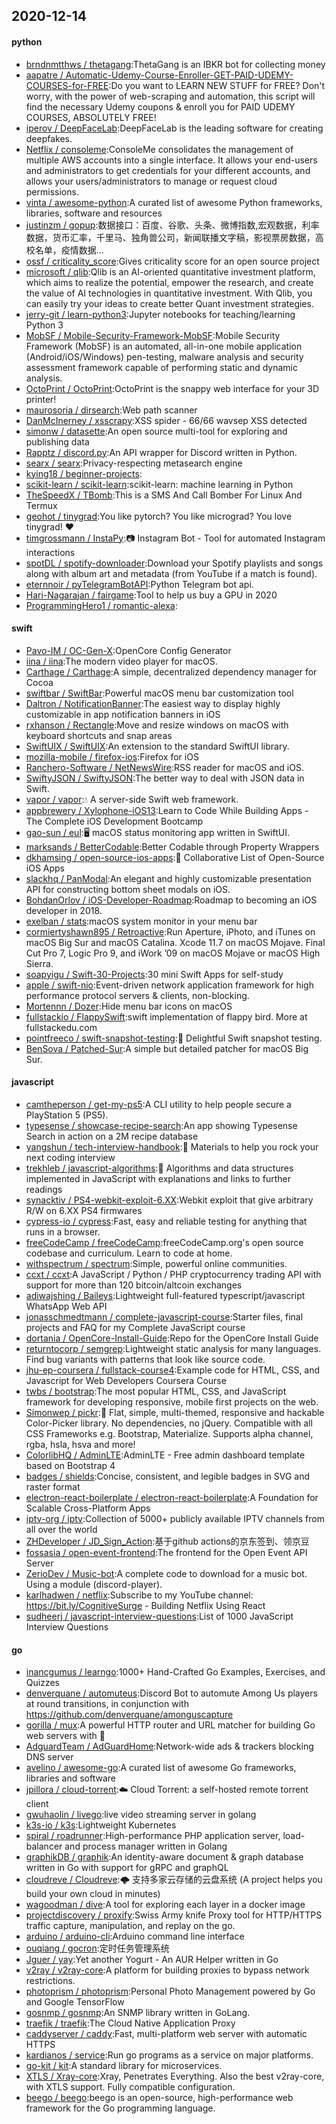 ## 2020-12-14

#### python
* [brndnmtthws / thetagang](https://github.com/brndnmtthws/thetagang):ThetaGang is an IBKR bot for collecting money
* [aapatre / Automatic-Udemy-Course-Enroller-GET-PAID-UDEMY-COURSES-for-FREE](https://github.com/aapatre/Automatic-Udemy-Course-Enroller-GET-PAID-UDEMY-COURSES-for-FREE):Do you want to LEARN NEW STUFF for FREE? Don't worry, with the power of web-scraping and automation, this script will find the necessary Udemy coupons & enroll you for PAID UDEMY COURSES, ABSOLUTELY FREE!
* [iperov / DeepFaceLab](https://github.com/iperov/DeepFaceLab):DeepFaceLab is the leading software for creating deepfakes.
* [Netflix / consoleme](https://github.com/Netflix/consoleme):ConsoleMe consolidates the management of multiple AWS accounts into a single interface. It allows your end-users and administrators to get credentials for your different accounts, and allows your users/administrators to manage or request cloud permissions.
* [vinta / awesome-python](https://github.com/vinta/awesome-python):A curated list of awesome Python frameworks, libraries, software and resources
* [justinzm / gopup](https://github.com/justinzm/gopup):数据接口：百度、谷歌、头条、微博指数,宏观数据，利率数据，货币汇率，千里马、独角兽公司，新闻联播文字稿，影视票房数据，高校名单，疫情数据…
* [ossf / criticality_score](https://github.com/ossf/criticality_score):Gives criticality score for an open source project
* [microsoft / qlib](https://github.com/microsoft/qlib):Qlib is an AI-oriented quantitative investment platform, which aims to realize the potential, empower the research, and create the value of AI technologies in quantitative investment. With Qlib, you can easily try your ideas to create better Quant investment strategies.
* [jerry-git / learn-python3](https://github.com/jerry-git/learn-python3):Jupyter notebooks for teaching/learning Python 3
* [MobSF / Mobile-Security-Framework-MobSF](https://github.com/MobSF/Mobile-Security-Framework-MobSF):Mobile Security Framework (MobSF) is an automated, all-in-one mobile application (Android/iOS/Windows) pen-testing, malware analysis and security assessment framework capable of performing static and dynamic analysis.
* [OctoPrint / OctoPrint](https://github.com/OctoPrint/OctoPrint):OctoPrint is the snappy web interface for your 3D printer!
* [maurosoria / dirsearch](https://github.com/maurosoria/dirsearch):Web path scanner
* [DanMcInerney / xsscrapy](https://github.com/DanMcInerney/xsscrapy):XSS spider - 66/66 wavsep XSS detected
* [simonw / datasette](https://github.com/simonw/datasette):An open source multi-tool for exploring and publishing data
* [Rapptz / discord.py](https://github.com/Rapptz/discord.py):An API wrapper for Discord written in Python.
* [searx / searx](https://github.com/searx/searx):Privacy-respecting metasearch engine
* [kying18 / beginner-projects](https://github.com/kying18/beginner-projects):
* [scikit-learn / scikit-learn](https://github.com/scikit-learn/scikit-learn):scikit-learn: machine learning in Python
* [TheSpeedX / TBomb](https://github.com/TheSpeedX/TBomb):This is a SMS And Call Bomber For Linux And Termux
* [geohot / tinygrad](https://github.com/geohot/tinygrad):You like pytorch? You like micrograd? You love tinygrad!
❤️
* [timgrossmann / InstaPy](https://github.com/timgrossmann/InstaPy):📷
Instagram Bot - Tool for automated Instagram interactions
* [spotDL / spotify-downloader](https://github.com/spotDL/spotify-downloader):Download your Spotify playlists and songs along with album art and metadata (from YouTube if a match is found).
* [eternnoir / pyTelegramBotAPI](https://github.com/eternnoir/pyTelegramBotAPI):Python Telegram bot api.
* [Hari-Nagarajan / fairgame](https://github.com/Hari-Nagarajan/fairgame):Tool to help us buy a GPU in 2020
* [ProgrammingHero1 / romantic-alexa](https://github.com/ProgrammingHero1/romantic-alexa):

#### swift
* [Pavo-IM / OC-Gen-X](https://github.com/Pavo-IM/OC-Gen-X):OpenCore Config Generator
* [iina / iina](https://github.com/iina/iina):The modern video player for macOS.
* [Carthage / Carthage](https://github.com/Carthage/Carthage):A simple, decentralized dependency manager for Cocoa
* [swiftbar / SwiftBar](https://github.com/swiftbar/SwiftBar):Powerful macOS menu bar customization tool
* [Daltron / NotificationBanner](https://github.com/Daltron/NotificationBanner):The easiest way to display highly customizable in app notification banners in iOS
* [rxhanson / Rectangle](https://github.com/rxhanson/Rectangle):Move and resize windows on macOS with keyboard shortcuts and snap areas
* [SwiftUIX / SwiftUIX](https://github.com/SwiftUIX/SwiftUIX):An extension to the standard SwiftUI library.
* [mozilla-mobile / firefox-ios](https://github.com/mozilla-mobile/firefox-ios):Firefox for iOS
* [Ranchero-Software / NetNewsWire](https://github.com/Ranchero-Software/NetNewsWire):RSS reader for macOS and iOS.
* [SwiftyJSON / SwiftyJSON](https://github.com/SwiftyJSON/SwiftyJSON):The better way to deal with JSON data in Swift.
* [vapor / vapor](https://github.com/vapor/vapor):💧
A server-side Swift web framework.
* [appbrewery / Xylophone-iOS13](https://github.com/appbrewery/Xylophone-iOS13):Learn to Code While Building Apps - The Complete iOS Development Bootcamp
* [gao-sun / eul](https://github.com/gao-sun/eul):🖥️
macOS status monitoring app written in SwiftUI.
* [marksands / BetterCodable](https://github.com/marksands/BetterCodable):Better Codable through Property Wrappers
* [dkhamsing / open-source-ios-apps](https://github.com/dkhamsing/open-source-ios-apps):📱
Collaborative List of Open-Source iOS Apps
* [slackhq / PanModal](https://github.com/slackhq/PanModal):An elegant and highly customizable presentation API for constructing bottom sheet modals on iOS.
* [BohdanOrlov / iOS-Developer-Roadmap](https://github.com/BohdanOrlov/iOS-Developer-Roadmap):Roadmap to becoming an iOS developer in 2018.
* [exelban / stats](https://github.com/exelban/stats):macOS system monitor in your menu bar
* [cormiertyshawn895 / Retroactive](https://github.com/cormiertyshawn895/Retroactive):Run Aperture, iPhoto, and iTunes on macOS Big Sur and macOS Catalina. Xcode 11.7 on macOS Mojave. Final Cut Pro 7, Logic Pro 9, and iWork ’09 on macOS Mojave or macOS High Sierra.
* [soapyigu / Swift-30-Projects](https://github.com/soapyigu/Swift-30-Projects):30 mini Swift Apps for self-study
* [apple / swift-nio](https://github.com/apple/swift-nio):Event-driven network application framework for high performance protocol servers & clients, non-blocking.
* [Mortennn / Dozer](https://github.com/Mortennn/Dozer):Hide menu bar icons on macOS
* [fullstackio / FlappySwift](https://github.com/fullstackio/FlappySwift):swift implementation of flappy bird. More at fullstackedu.com
* [pointfreeco / swift-snapshot-testing](https://github.com/pointfreeco/swift-snapshot-testing):📸
Delightful Swift snapshot testing.
* [BenSova / Patched-Sur](https://github.com/BenSova/Patched-Sur):A simple but detailed patcher for macOS Big Sur.

#### javascript
* [camtheperson / get-my-ps5](https://github.com/camtheperson/get-my-ps5):A CLI utility to help people secure a PlayStation 5 (PS5).
* [typesense / showcase-recipe-search](https://github.com/typesense/showcase-recipe-search):An app showing Typesense Search in action on a 2M recipe database
* [yangshun / tech-interview-handbook](https://github.com/yangshun/tech-interview-handbook):💯
Materials to help you rock your next coding interview
* [trekhleb / javascript-algorithms](https://github.com/trekhleb/javascript-algorithms):📝
Algorithms and data structures implemented in JavaScript with explanations and links to further readings
* [synacktiv / PS4-webkit-exploit-6.XX](https://github.com/synacktiv/PS4-webkit-exploit-6.XX):Webkit exploit that give arbitrary R/W on 6.XX PS4 firmwares
* [cypress-io / cypress](https://github.com/cypress-io/cypress):Fast, easy and reliable testing for anything that runs in a browser.
* [freeCodeCamp / freeCodeCamp](https://github.com/freeCodeCamp/freeCodeCamp):freeCodeCamp.org's open source codebase and curriculum. Learn to code at home.
* [withspectrum / spectrum](https://github.com/withspectrum/spectrum):Simple, powerful online communities.
* [ccxt / ccxt](https://github.com/ccxt/ccxt):A JavaScript / Python / PHP cryptocurrency trading API with support for more than 120 bitcoin/altcoin exchanges
* [adiwajshing / Baileys](https://github.com/adiwajshing/Baileys):Lightweight full-featured typescript/javascript WhatsApp Web API
* [jonasschmedtmann / complete-javascript-course](https://github.com/jonasschmedtmann/complete-javascript-course):Starter files, final projects and FAQ for my Complete JavaScript course
* [dortania / OpenCore-Install-Guide](https://github.com/dortania/OpenCore-Install-Guide):Repo for the OpenCore Install Guide
* [returntocorp / semgrep](https://github.com/returntocorp/semgrep):Lightweight static analysis for many languages. Find bug variants with patterns that look like source code.
* [jhu-ep-coursera / fullstack-course4](https://github.com/jhu-ep-coursera/fullstack-course4):Example code for HTML, CSS, and Javascript for Web Developers Coursera Course
* [twbs / bootstrap](https://github.com/twbs/bootstrap):The most popular HTML, CSS, and JavaScript framework for developing responsive, mobile first projects on the web.
* [Simonwep / pickr](https://github.com/Simonwep/pickr):🎨
Flat, simple, multi-themed, responsive and hackable Color-Picker library. No dependencies, no jQuery. Compatible with all CSS Frameworks e.g. Bootstrap, Materialize. Supports alpha channel, rgba, hsla, hsva and more!
* [ColorlibHQ / AdminLTE](https://github.com/ColorlibHQ/AdminLTE):AdminLTE - Free admin dashboard template based on Bootstrap 4
* [badges / shields](https://github.com/badges/shields):Concise, consistent, and legible badges in SVG and raster format
* [electron-react-boilerplate / electron-react-boilerplate](https://github.com/electron-react-boilerplate/electron-react-boilerplate):A Foundation for Scalable Cross-Platform Apps
* [iptv-org / iptv](https://github.com/iptv-org/iptv):Collection of 5000+ publicly available IPTV channels from all over the world
* [ZHDeveloper / JD_Sign_Action](https://github.com/ZHDeveloper/JD_Sign_Action):基于github actions的京东签到、领京豆
* [fossasia / open-event-frontend](https://github.com/fossasia/open-event-frontend):The frontend for the Open Event API Server
* [ZerioDev / Music-bot](https://github.com/ZerioDev/Music-bot):A complete code to download for a music bot. Using a module (discord-player).
* [karlhadwen / netflix](https://github.com/karlhadwen/netflix):Subscribe to my YouTube channel: https://bit.ly/CognitiveSurge - Building Netflix Using React
* [sudheerj / javascript-interview-questions](https://github.com/sudheerj/javascript-interview-questions):List of 1000 JavaScript Interview Questions

#### go
* [inancgumus / learngo](https://github.com/inancgumus/learngo):1000+ Hand-Crafted Go Examples, Exercises, and Quizzes
* [denverquane / automuteus](https://github.com/denverquane/automuteus):Discord Bot to automute Among Us players at round transitions, in conjunction with https://github.com/denverquane/amonguscapture
* [gorilla / mux](https://github.com/gorilla/mux):A powerful HTTP router and URL matcher for building Go web servers with
🦍
* [AdguardTeam / AdGuardHome](https://github.com/AdguardTeam/AdGuardHome):Network-wide ads & trackers blocking DNS server
* [avelino / awesome-go](https://github.com/avelino/awesome-go):A curated list of awesome Go frameworks, libraries and software
* [jpillora / cloud-torrent](https://github.com/jpillora/cloud-torrent):☁️
Cloud Torrent: a self-hosted remote torrent client
* [gwuhaolin / livego](https://github.com/gwuhaolin/livego):live video streaming server in golang
* [k3s-io / k3s](https://github.com/k3s-io/k3s):Lightweight Kubernetes
* [spiral / roadrunner](https://github.com/spiral/roadrunner):High-performance PHP application server, load-balancer and process manager written in Golang
* [graphikDB / graphik](https://github.com/graphikDB/graphik):An identity-aware document & graph database written in Go with support for gRPC and graphQL
* [cloudreve / Cloudreve](https://github.com/cloudreve/Cloudreve):🌩
支持多家云存储的云盘系统 (A project helps you build your own cloud in minutes)
* [wagoodman / dive](https://github.com/wagoodman/dive):A tool for exploring each layer in a docker image
* [projectdiscovery / proxify](https://github.com/projectdiscovery/proxify):Swiss Army knife Proxy tool for HTTP/HTTPS traffic capture, manipulation, and replay on the go.
* [arduino / arduino-cli](https://github.com/arduino/arduino-cli):Arduino command line interface
* [ouqiang / gocron](https://github.com/ouqiang/gocron):定时任务管理系统
* [Jguer / yay](https://github.com/Jguer/yay):Yet another Yogurt - An AUR Helper written in Go
* [v2ray / v2ray-core](https://github.com/v2ray/v2ray-core):A platform for building proxies to bypass network restrictions.
* [photoprism / photoprism](https://github.com/photoprism/photoprism):Personal Photo Management powered by Go and Google TensorFlow
* [gosnmp / gosnmp](https://github.com/gosnmp/gosnmp):An SNMP library written in GoLang.
* [traefik / traefik](https://github.com/traefik/traefik):The Cloud Native Application Proxy
* [caddyserver / caddy](https://github.com/caddyserver/caddy):Fast, multi-platform web server with automatic HTTPS
* [kardianos / service](https://github.com/kardianos/service):Run go programs as a service on major platforms.
* [go-kit / kit](https://github.com/go-kit/kit):A standard library for microservices.
* [XTLS / Xray-core](https://github.com/XTLS/Xray-core):Xray, Penetrates Everything. Also the best v2ray-core, with XTLS support. Fully compatible configuration.
* [beego / beego](https://github.com/beego/beego):beego is an open-source, high-performance web framework for the Go programming language.
